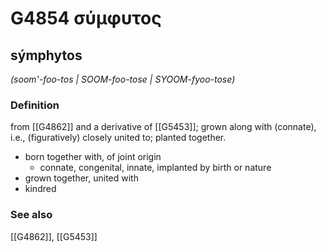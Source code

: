 # G4854 σύμφυτος

## sýmphytos

_(soom'-foo-tos | SOOM-foo-tose | SYOOM-fyoo-tose)_

### Definition

from [[G4862]] and a derivative of [[G5453]]; grown along with (connate), i.e., (figuratively) closely united to; planted together.

- born together with, of joint origin
  - connate, congenital, innate, implanted by birth or nature
- grown together, united with
- kindred

### See also

[[G4862]], [[G5453]]


